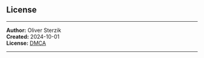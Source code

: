 ## License

---

**Author:** Oliver Sterzik  
**Created:** 2024-10-01  
**License:** [DMCA](https://www.dmca.com/r/wxegd1x)  

---
